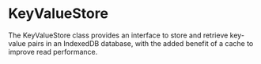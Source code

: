 # KeyValueStore
The KeyValueStore class provides an interface to store and retrieve key-value pairs in an IndexedDB database, with the added benefit of a cache to improve read performance.
